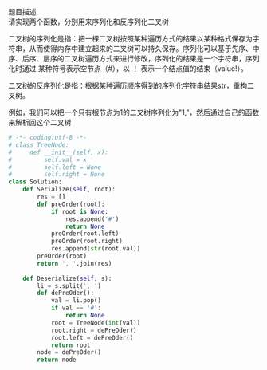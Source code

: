 
题目描述  
请实现两个函数，分别用来序列化和反序列化二叉树  

二叉树的序列化是指：把一棵二叉树按照某种遍历方式的结果以某种格式保存为字符串，从而使得内存中建立起来的二叉树可以持久保存。序列化可以基于先序、中序、后序、层序的二叉树遍历方式来进行修改，序列化的结果是一个字符串，序列化时通过 某种符号表示空节点（#），以 ！ 表示一个结点值的结束（value!）。  

二叉树的反序列化是指：根据某种遍历顺序得到的序列化字符串结果str，重构二叉树。  

例如，我们可以把一个只有根节点为1的二叉树序列化为"1,"，然后通过自己的函数来解析回这个二叉树  


```python 
# -*- coding:utf-8 -*-
# class TreeNode:
#     def __init__(self, x):
#         self.val = x
#         self.left = None
#         self.right = None
class Solution:
    def Serialize(self, root):
        res = [] 
        def preOrder(root):
            if root is None:
                res.append('#') 
                return None 
            preOrder(root.left) 
            preOrder(root.right) 
            res.append(str(root.val)) 
        preOrder(root) 
        return ', '.join(res)
    
    def Deserialize(self, s):
        li = s.split(', ') 
        def dePreOder():
            val = li.pop() 
            if val == '#':
                return None 
            root = TreeNode(int(val)) 
            root.right = dePreOder()
            root.left = dePreOder() 
            return root 
        node = dePreOder()
        return node
```

